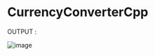 
# CurrencyConverterCpp


OUTPUT : 



![image](https://github.com/user-attachments/assets/d955f74f-8b7d-4d41-b70a-328048a0fced)
